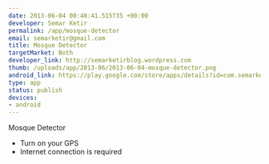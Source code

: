 ```yaml
--- 
date: 2013-06-04 00:48:41.515735 +00:00
developer: Semar Ketir
permalink: /app/mosque-detector
email: semarketir@gmail.com
title: Mosque Detector
targetMarket: Both
developer_link: http://semarketirblog.wordpress.com
thumb: /uploads/app/2013-06/2013-06-04-mosque-detector.png
android_link: https://play.google.com/store/apps/details?id=com.semarketir.mosquedetector
type: app
status: publish
devices: 
- android
---
```


Mosque Detector
- Turn on your GPS
- Internet connection is required
